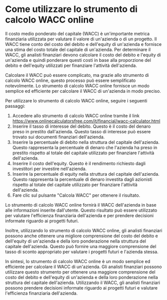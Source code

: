 Come utilizzare lo strumento di calcolo WACC online
===================================================

Il costo medio ponderato del capitale (WACC) è un'importante metrica finanziaria utilizzata per valutare il valore di un'azienda o di un progetto. Il WACC tiene conto del costo del debito e dell'equity di un'azienda e fornisce una stima del costo totale del capitale di un'azienda. Per determinare il WACC, gli analisti finanziari devono calcolare il costo del debito e l'equity di un'azienda e quindi ponderare questi costi in base alla proporzione del debito e dell'equity utilizzati per finanziare l'attività dell'azienda.

Calcolare il WACC può essere complicato, ma grazie allo strumento di calcolo WACC online, questo processo può essere semplificato notevolmente. Lo strumento di calcolo WACC online fornisce un modo semplice ed efficiente per calcolare il WACC di un'azienda in modo preciso.

Per utilizzare lo strumento di calcolo WACC online, seguire i seguenti passaggi:

1. Accedere allo strumento di calcolo WACC online tramite il link <https://www.onlinecalculatorsfree.com/it/financial/wacc-calculator.html>
2. Inserire il tasso di interesse del debito. Questo è il costo del denaro preso in prestito dall'azienda. Questo tasso di interesse può essere trovato sui documenti finanziari dell'azienda.
3. Inserire la percentuale di debito nella struttura del capitale dell'azienda. Questo rappresenta la percentuale di denaro che l'azienda ha preso in prestito rispetto al totale del capitale utilizzato per finanziare l'attività dell'azienda.
4. Inserire il costo dell'equity. Questo è il rendimento richiesto dagli investitori per investire nell'azienda.
5. Inserire la percentuale di equity nella struttura del capitale dell'azienda. Questo rappresenta la percentuale di denaro investita dagli azionisti rispetto al totale del capitale utilizzato per finanziare l'attività dell'azienda.
6. Fare clic sul pulsante "Calcola WACC" per ottenere il risultato.

Lo strumento di calcolo WACC online fornirà il WACC dell'azienda in base alle informazioni inserite dall'utente. Questo risultato può essere utilizzato per valutare l'efficienza finanziaria dell'azienda e per prendere decisioni informate riguardo ai progetti futuri.

Inoltre, utilizzando lo strumento di calcolo WACC online, gli analisti finanziari possono anche ottenere una migliore comprensione del costo del debito e dell'equity di un'azienda e della loro ponderazione nella struttura del capitale dell'azienda. Questo può fornire una maggiore comprensione del tasso di sconto appropriato per valutare i progetti futuri e l'azienda stessa.

In sintesi, lo strumento di calcolo WACC online è un modo semplice ed efficiente per calcolare il WACC di un'azienda. Gli analisti finanziari possono utilizzare questo strumento per ottenere una maggiore comprensione del costo del debito e dell'equity di un'azienda e della loro ponderazione nella struttura del capitale dell'azienda. Utilizzando il WACC, gli analisti finanziari possono prendere decisioni informate riguardo ai progetti futuri e valutare l'efficienza finanziaria dell'azienda.